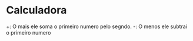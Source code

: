 # Calculadora

+:
O mais ele soma o primeiro numero pelo segndo.
-:
O menos ele subtrai o primeiro numero
